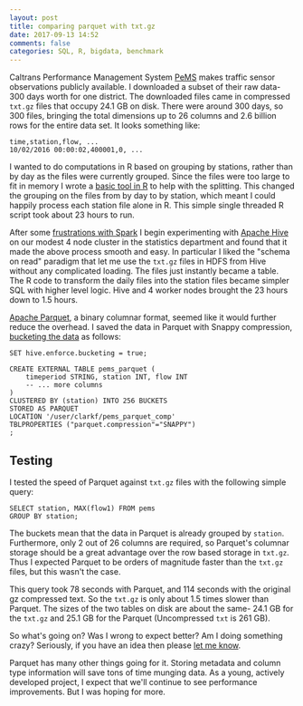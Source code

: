```yaml
---
layout: post
title: comparing parquet with txt.gz
date: 2017-09-13 14:52
comments: false
categories: SQL, R, bigdata, benchmark
---
```


Caltrans
Performance Management System [PeMS](http://pems.dot.ca.gov/)
makes traffic sensor observations publicly available.
I downloaded
a subset of their raw data- 300 days worth for one district. The downloaded
files came in compressed `txt.gz` files that occupy 24.1 GB on disk. There
were around 300 days, so 300 files, bringing the total dimensions up to 26
columns and 2.6 billion rows for the entire data set. It looks something
like:
```
time,station,flow, ...
10/02/2016 00:00:02,400001,0, ...
```
I wanted to do computations in R based on grouping by stations, rather than
by day as the files were currently grouped. Since the files were too large
to fit in memory I wrote a [basic
tool in R](https://gist.github.com/clarkfitzg/572037415c5150da143ae6bd0220c799)
to help with the splitting. This changed the grouping on the files from
by day to by station, which meant I could happily process each station file
alone in R. This simple single threaded R script took about 23 hours to run.

After some [frustrations with
Spark](https://github.com/clarkfitzg/phd_research/blob/master/hadoop/notes.md)
I begin experimenting with [Apache Hive](https://hive.apache.org/) on our
modest 4 node cluster in the statistics department and
found that it made the above process smooth and easy. In particular I liked
the "schema on read" paradigm that let me use the `txt.gz` files in HDFS
from Hive without any complicated loading. The files just instantly became
a table. The R code to transform the daily files into the station files
became simpler SQL with higher level logic. Hive and 4 worker nodes
brought the 23 hours down to 1.5 hours.

[Apache Parquet](https://parquet.apache.org/), a binary columnar format,
seemed like it would further reduce the overhead. I saved the data in
Parquet with Snappy compression, [bucketing the
data](https://cwiki.apache.org/confluence/display/Hive/LanguageManual+DDL+BucketedTables) as follows:

```{SQL}
SET hive.enforce.bucketing = true;

CREATE EXTERNAL TABLE pems_parquet (
    timeperiod STRING, station INT, flow INT
    -- ... more columns
)
CLUSTERED BY (station) INTO 256 BUCKETS
STORED AS PARQUET
LOCATION '/user/clarkf/pems_parquet_comp'
TBLPROPERTIES ("parquet.compression"="SNAPPY")
;
```

## Testing

I tested the speed of Parquet against `txt.gz` files with the following
simple query:

```{SQL}
SELECT station, MAX(flow1) FROM pems
GROUP BY station;
```

The buckets mean that the data in Parquet is already grouped by `station`.
Furthermore, only 2 out of 26 columns are required, so Parquet's columnar
storage should be a great advantage over the row based storage in `txt.gz`.
Thus I expected Parquet to be orders of magnitude faster than the `txt.gz`
files, but this wasn't the case.

This query took 78 seconds with Parquet, and 114 seconds with
the original gz compressed text. So the `txt.gz` is only about 1.5 times slower
than Parquet. The sizes of the two tables on disk are about the same- 24.1
GB for the `txt.gz` and 25.1 GB for the Parquet (Uncompressed `txt` is 261
GB). 

So what's going on? Was I wrong to expect better? Am I doing something
crazy? Seriously, if you have
an idea then please [let me know](https://twitter.com/clarkfitzg).

Parquet has many other things going for it. Storing metadata and column
type information will save tons of time munging data. As a young, actively
developed project, I expect that we'll continue to see performance
improvements. But I was hoping for more.
